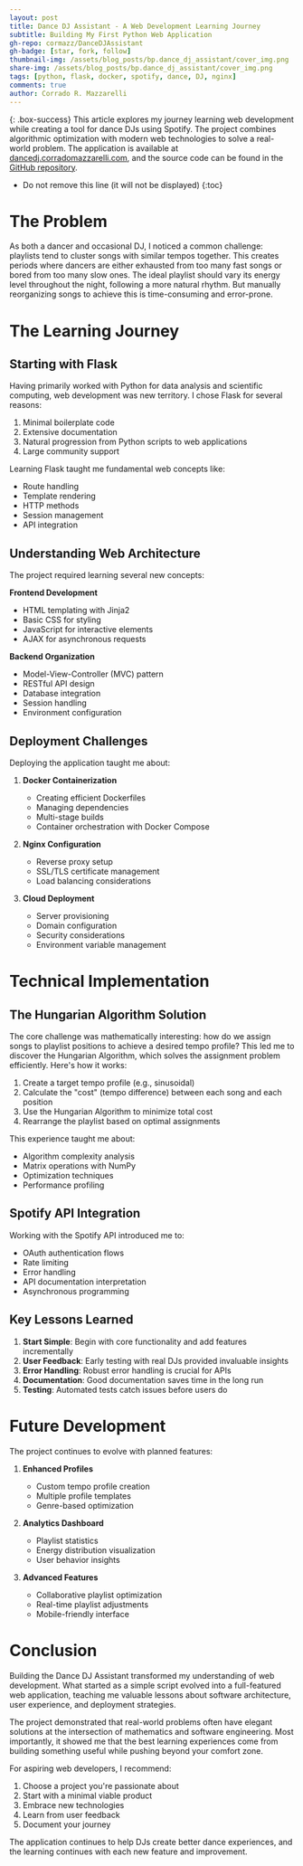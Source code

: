 ```yaml
---
layout: post
title: Dance DJ Assistant - A Web Development Learning Journey
subtitle: Building My First Python Web Application
gh-repo: cormazz/DanceDJAssistant
gh-badge: [star, fork, follow]
thumbnail-img: /assets/blog_posts/bp.dance_dj_assistant/cover_img.png
share-img: /assets/blog_posts/bp.dance_dj_assistant/cover_img.png
tags: [python, flask, docker, spotify, dance, DJ, nginx]
comments: true
author: Corrado R. Mazzarelli
---
```


{: .box-success}
This article explores my journey learning web development while creating a tool for dance DJs using Spotify. The project combines algorithmic optimization with modern web technologies to solve a real-world problem. The application is available at [dancedj.corradomazzarelli.com](https://dancedj.corradomazzarelli.com), and the source code can be found in the [GitHub repository](https://github.com/cormazz/DanceDJAssistant).

* Do not remove this line (it will not be displayed)
{:toc}

# The Problem

As both a dancer and occasional DJ, I noticed a common challenge: playlists tend to cluster songs with similar tempos together. This creates periods where dancers are either exhausted from too many fast songs or bored from too many slow ones. The ideal playlist should vary its energy level throughout the night, following a more natural rhythm. But manually reorganizing songs to achieve this is time-consuming and error-prone.

# The Learning Journey

## Starting with Flask

Having primarily worked with Python for data analysis and scientific computing, web development was new territory. I chose Flask for several reasons:

1. Minimal boilerplate code
2. Extensive documentation
3. Natural progression from Python scripts to web applications
4. Large community support

Learning Flask taught me fundamental web concepts like:
- Route handling
- Template rendering
- HTTP methods
- Session management
- API integration

## Understanding Web Architecture

The project required learning several new concepts:

**Frontend Development**
- HTML templating with Jinja2
- Basic CSS for styling
- JavaScript for interactive elements
- AJAX for asynchronous requests

**Backend Organization**
- Model-View-Controller (MVC) pattern
- RESTful API design
- Database integration
- Session handling
- Environment configuration

## Deployment Challenges

Deploying the application taught me about:

1. **Docker Containerization**
   - Creating efficient Dockerfiles
   - Managing dependencies
   - Multi-stage builds
   - Container orchestration with Docker Compose

2. **Nginx Configuration**
   - Reverse proxy setup
   - SSL/TLS certificate management
   - Load balancing considerations

3. **Cloud Deployment**
   - Server provisioning
   - Domain configuration
   - Security considerations
   - Environment variable management

# Technical Implementation

## The Hungarian Algorithm Solution

The core challenge was mathematically interesting: how do we assign songs to playlist positions to achieve a desired tempo profile? This led me to discover the Hungarian Algorithm, which solves the assignment problem efficiently. Here's how it works:

1. Create a target tempo profile (e.g., sinusoidal)
2. Calculate the "cost" (tempo difference) between each song and each position
3. Use the Hungarian Algorithm to minimize total cost
4. Rearrange the playlist based on optimal assignments

This experience taught me about:
- Algorithm complexity analysis
- Matrix operations with NumPy
- Optimization techniques
- Performance profiling

## Spotify API Integration

Working with the Spotify API introduced me to:
- OAuth authentication flows
- Rate limiting
- Error handling
- API documentation interpretation
- Asynchronous programming

## Key Lessons Learned

1. **Start Simple**: Begin with core functionality and add features incrementally
2. **User Feedback**: Early testing with real DJs provided invaluable insights
3. **Error Handling**: Robust error handling is crucial for APIs
4. **Documentation**: Good documentation saves time in the long run
5. **Testing**: Automated tests catch issues before users do

# Future Development

The project continues to evolve with planned features:

1. **Enhanced Profiles**
   - Custom tempo profile creation
   - Multiple profile templates
   - Genre-based optimization

2. **Analytics Dashboard**
   - Playlist statistics
   - Energy distribution visualization
   - User behavior insights

3. **Advanced Features**
   - Collaborative playlist optimization
   - Real-time playlist adjustments
   - Mobile-friendly interface

# Conclusion

Building the Dance DJ Assistant transformed my understanding of web development. What started as a simple script evolved into a full-featured web application, teaching me valuable lessons about software architecture, user experience, and deployment strategies.

The project demonstrated that real-world problems often have elegant solutions at the intersection of mathematics and software engineering. Most importantly, it showed me that the best learning experiences come from building something useful while pushing beyond your comfort zone.

For aspiring web developers, I recommend:
1. Choose a project you're passionate about
2. Start with a minimal viable product
3. Embrace new technologies
4. Learn from user feedback
5. Document your journey

The application continues to help DJs create better dance experiences, and the learning continues with each new feature and improvement.